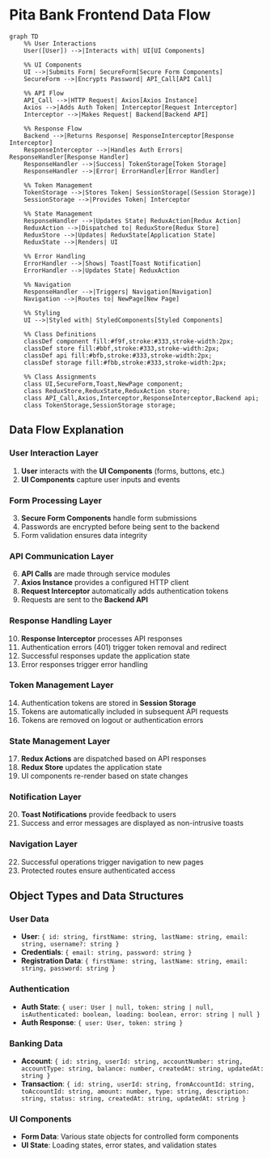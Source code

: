 # Pita Bank Frontend Data Flow

```mermaid
graph TD
    %% User Interactions
    User([User]) -->|Interacts with| UI[UI Components]
    
    %% UI Components
    UI -->|Submits Form| SecureForm[Secure Form Components]
    SecureForm -->|Encrypts Password| API_Call[API Call]
    
    %% API Flow
    API_Call -->|HTTP Request| Axios[Axios Instance]
    Axios -->|Adds Auth Token| Interceptor[Request Interceptor]
    Interceptor -->|Makes Request| Backend[Backend API]
    
    %% Response Flow
    Backend -->|Returns Response| ResponseInterceptor[Response Interceptor]
    ResponseInterceptor -->|Handles Auth Errors| ResponseHandler[Response Handler]
    ResponseHandler -->|Success| TokenStorage[Token Storage]
    ResponseHandler -->|Error| ErrorHandler[Error Handler]
    
    %% Token Management
    TokenStorage -->|Stores Token| SessionStorage[(Session Storage)]
    SessionStorage -->|Provides Token| Interceptor
    
    %% State Management
    ResponseHandler -->|Updates State| ReduxAction[Redux Action]
    ReduxAction -->|Dispatched to| ReduxStore[Redux Store]
    ReduxStore -->|Updates| ReduxState[Application State]
    ReduxState -->|Renders| UI
    
    %% Error Handling
    ErrorHandler -->|Shows| Toast[Toast Notification]
    ErrorHandler -->|Updates State| ReduxAction
    
    %% Navigation
    ResponseHandler -->|Triggers| Navigation[Navigation]
    Navigation -->|Routes to| NewPage[New Page]
    
    %% Styling
    UI -->|Styled with| StyledComponents[Styled Components]
    
    %% Class Definitions
    classDef component fill:#f9f,stroke:#333,stroke-width:2px;
    classDef store fill:#bbf,stroke:#333,stroke-width:2px;
    classDef api fill:#bfb,stroke:#333,stroke-width:2px;
    classDef storage fill:#fbb,stroke:#333,stroke-width:2px;
    
    %% Class Assignments
    class UI,SecureForm,Toast,NewPage component;
    class ReduxStore,ReduxState,ReduxAction store;
    class API_Call,Axios,Interceptor,ResponseInterceptor,Backend api;
    class TokenStorage,SessionStorage storage;
```

## Data Flow Explanation

### User Interaction Layer
1. **User** interacts with the **UI Components** (forms, buttons, etc.)
2. **UI Components** capture user inputs and events

### Form Processing Layer
3. **Secure Form Components** handle form submissions
4. Passwords are encrypted before being sent to the backend
5. Form validation ensures data integrity

### API Communication Layer
6. **API Calls** are made through service modules
7. **Axios Instance** provides a configured HTTP client
8. **Request Interceptor** automatically adds authentication tokens
9. Requests are sent to the **Backend API**

### Response Handling Layer
10. **Response Interceptor** processes API responses
11. Authentication errors (401) trigger token removal and redirect
12. Successful responses update the application state
13. Error responses trigger error handling

### Token Management Layer
14. Authentication tokens are stored in **Session Storage**
15. Tokens are automatically included in subsequent API requests
16. Tokens are removed on logout or authentication errors

### State Management Layer
17. **Redux Actions** are dispatched based on API responses
18. **Redux Store** updates the application state
19. UI components re-render based on state changes

### Notification Layer
20. **Toast Notifications** provide feedback to users
21. Success and error messages are displayed as non-intrusive toasts

### Navigation Layer
22. Successful operations trigger navigation to new pages
23. Protected routes ensure authenticated access

## Object Types and Data Structures

### User Data
- **User**: `{ id: string, firstName: string, lastName: string, email: string, username?: string }`
- **Credentials**: `{ email: string, password: string }`
- **Registration Data**: `{ firstName: string, lastName: string, email: string, password: string }`

### Authentication
- **Auth State**: `{ user: User | null, token: string | null, isAuthenticated: boolean, loading: boolean, error: string | null }`
- **Auth Response**: `{ user: User, token: string }`

### Banking Data
- **Account**: `{ id: string, userId: string, accountNumber: string, accountType: string, balance: number, createdAt: string, updatedAt: string }`
- **Transaction**: `{ id: string, userId: string, fromAccountId: string, toAccountId: string, amount: number, type: string, description: string, status: string, createdAt: string, updatedAt: string }`

### UI Components
- **Form Data**: Various state objects for controlled form components
- **UI State**: Loading states, error states, and validation states